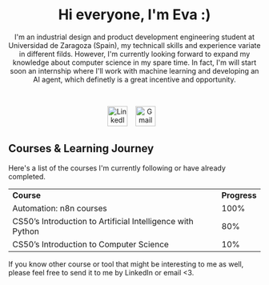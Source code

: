 <div align="center"> 

# Hi everyone, I'm Eva :) 

<p>I'm an industrial design and product development engineering student at Universidad de Zaragoza (Spain), my technicall skills and experience variate in different filds. However, I'm currently looking forward to expand my knowledge about computer science in my spare time. In fact, I'm will start soon an internship where I'll work with machine learning and developing an AI agent, which definetly is a great incentive and opportunity.</p>

&nbsp;


<p>
    <a href="https://www.linkedin.com/in/eva-mg" rel="nofollow" target="_blank"><img src="https://skillicons.dev/icons?i=linkedin" alt="LinkedIn" height="40" width="40"/></a>
    &nbsp;&nbsp;
    <a href="mailto:molinereva00@gmail.com?subject=Hello%20From%20GitHub" target="_blank"><img src="https://skillicons.dev/icons?i=gmail" alt="Gmail" height="40" width="40"/></a>
    &nbsp;&nbsp;
</p>

</div>



## Courses & Learning Journey

Here's a list of the courses I'm currently following or have already completed. 

<table>
  <tr>
    <td><strong>Course</strong></td>
    <td><strong>Progress</strong></td>
  </tr>
    <tr>
    <td>Automation: n8n courses</td>
    <td>100%</td>
  </tr>
  <tr>
    <td>CS50’s Introduction to Artificial Intelligence with Python</td>
    <td>80%</td>
  </tr>
  <tr>
    <td>CS50’s Introduction to Computer Science</td>
    <td>10%</td>
  </tr>
</table>

<p>If you know other course or tool that might be interesting to me as well, please feel free to send it to me by LinkedIn or email <3.</p>
</a>
&nbsp;
